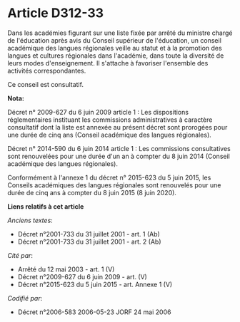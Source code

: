 # Article D312-33

Dans les académies figurant sur une liste fixée par arrêté du ministre chargé de l'éducation après avis du Conseil supérieur
de l'éducation, un conseil académique des langues régionales veille au statut et à la promotion des langues et cultures
régionales dans l'académie, dans toute la diversité de leurs modes d'enseignement. Il s'attache à favoriser l'ensemble des
activités correspondantes.

Ce conseil est consultatif.

**Nota:**

Décret n° 2009-627 du 6 juin 2009 article 1 : Les dispositions réglementaires instituant les commissions administratives à
caractère consultatif dont la liste est annexée au présent décret sont prorogées pour une durée de cinq ans (Conseil
académique des langues régionales).

Décret n° 2014-590 du 6 juin 2014 article 1 : Les commissions consultatives sont renouvelées pour une durée d'un an à compter
du 8 juin 2014 (Conseil académique des langues régionales).

Conformément à l'annexe 1 du décret n° 2015-623 du 5 juin 2015, les Conseils académiques des langues régionales sont
renouvelés pour une durée de cinq ans à compter du 8 juin 2015 (8 juin 2020).

**Liens relatifs à cet article**

_Anciens textes_:

  - Décret n°2001-733 du 31 juillet 2001 - art. 1 (Ab)
  - Décret n°2001-733 du 31 juillet 2001 - art. 2 (Ab)

_Cité par_:

  - Arrêté du 12 mai 2003 - art. 1 (V)
  - Décret n°2009-627 du 6 juin 2009 - art. (V)
  - Décret n°2015-623 du 5 juin 2015 - art. Annexe 1 (V)

_Codifié par_:

  - Décret n°2006-583 2006-05-23 JORF 24 mai 2006
